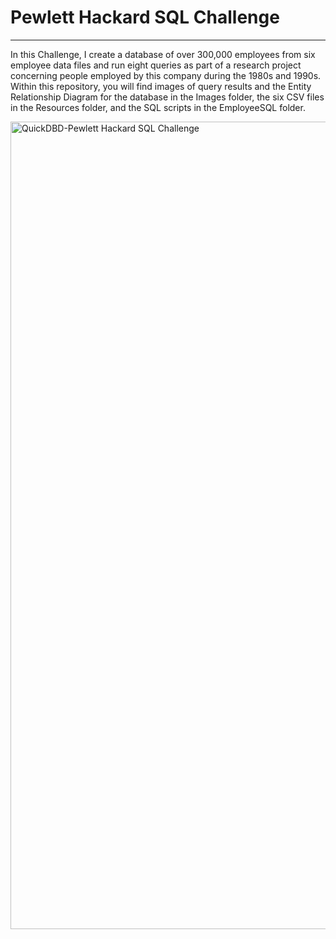 # Pewlett Hackard SQL Challenge
----
In this Challenge, I create a database of over 300,000 employees from six employee data files and run eight queries as part of a research project concerning people employed by this company during the 1980s and 1990s.  Within this repository, you will find images of query results and the Entity Relationship Diagram for the database in the Images folder, the six CSV files in the Resources folder, and the SQL scripts in the EmployeeSQL folder. 

<img width="1292" alt="QuickDBD-Pewlett Hackard SQL Challenge" src="https://github.com/njgeorge000158/sql_challenge/assets/137228821/ee434709-1b33-43d8-94f1-7b097f87b5cb">
